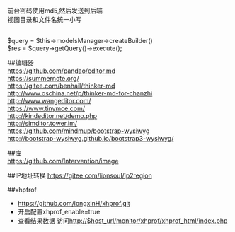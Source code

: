 ##
前台密码使用md5,然后发送到后端  
视图目录和文件名统一小写  

##  

$query = $this->modelsManager->createBuilder()  
$res = $query->getQuery()->execute();  

##编辑器  
https://github.com/pandao/editor.md  
https://summernote.org/  
https://gitee.com/benhail/thinker-md  
http://www.oschina.net/p/thinker-md-for-chanzhi  
http://www.wangeditor.com/  
https://www.tinymce.com/  
http://kindeditor.net/demo.php  
http://simditor.tower.im/  
https://github.com/mindmup/bootstrap-wysiwyg  
http://bootstrap-wysiwyg.github.io/bootstrap3-wysiwyg/  

##库  
https://github.com/Intervention/image  

##IP地址转换
https://gitee.com/lionsoul/ip2region  

##xhpfrof 
- https://github.com/longxinH/xhprof.git
- 开启配置xhprof_enable=true  
- 查看结果数据
访问<http://$host_url/monitor/xhprof/xhprof_html/index.php>
